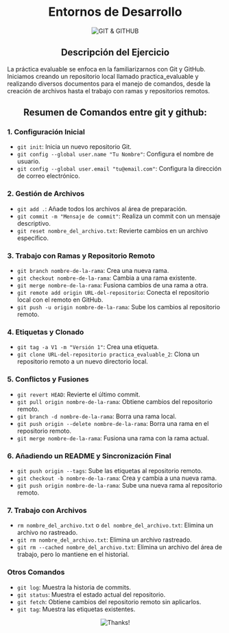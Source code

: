 <h1 align="center">Entornos de Desarrollo</h1>

<p align="center">
  <img src="https://codingnomads.co/wp-content/uploads/2021/02/how-to-use-github-git-tutorial-website-featured-image.png" alt="GIT & GITHUB">
</p>



<h2 align="center">Descripción del Ejercicio</h2>

La práctica evaluable se enfoca en la familiarizarnos con Git y GitHub. Iniciamos creando un repositorio local llamado practica_evaluable y realizando diversos documentos para el manejo de comandos, desde la creación de archivos hasta el trabajo con ramas y repositorios remotos.


<h2 align="center">Resumen de Comandos entre git y github:</h2>

### 1. Configuración Inicial
- `git init`: Inicia un nuevo repositorio Git.
- `git config --global user.name "Tu Nombre"`: Configura el nombre de usuario.
- `git config --global user.email "tu@email.com"`: Configura la dirección de correo electrónico.

### 2. Gestión de Archivos
- `git add .`: Añade todos los archivos al área de preparación.
- `git commit -m "Mensaje de commit"`: Realiza un commit con un mensaje descriptivo.
- `git reset nombre_del_archivo.txt`: Revierte cambios en un archivo específico.

### 3. Trabajo con Ramas y Repositorio Remoto
- `git branch nombre-de-la-rama`: Crea una nueva rama.
- `git checkout nombre-de-la-rama`: Cambia a una rama existente.
- `git merge nombre-de-la-rama`: Fusiona cambios de una rama a otra.
- `git remote add origin URL-del-repositorio`: Conecta el repositorio local con el remoto en GitHub.
- `git push -u origin nombre-de-la-rama`: Sube los cambios al repositorio remoto.

### 4. Etiquetas y Clonado
- `git tag -a V1 -m "Versión 1"`: Crea una etiqueta.
- `git clone URL-del-repositorio practica_evaluable_2`: Clona un repositorio remoto a un nuevo directorio local.

### 5. Conflictos y Fusiones
- `git revert HEAD`: Revierte el último commit.
- `git pull origin nombre-de-la-rama`: Obtiene cambios del repositorio remoto.
- `git branch -d nombre-de-la-rama`: Borra una rama local.
- `git push origin --delete nombre-de-la-rama`: Borra una rama en el repositorio remoto.
- `git merge nombre-de-la-rama`: Fusiona una rama con la rama actual.

### 6. Añadiendo un README y Sincronización Final
- `git push origin --tags`: Sube las etiquetas al repositorio remoto.
- `git checkout -b nombre-de-la-rama`: Crea y cambia a una nueva rama.
- `git push origin nombre-de-la-rama`: Sube una nueva rama al repositorio remoto.

### 7. Trabajo con Archivos
- `rm nombre_del_archivo.txt` o `del nombre_del_archivo.txt`: Elimina un archivo no rastreado.
- `git rm nombre_del_archivo.txt`: Elimina un archivo rastreado.
- `git rm --cached nombre_del_archivo.txt`: Elimina un archivo del área de trabajo, pero lo mantiene en el historial.

### Otros Comandos
- `git log`: Muestra la historia de commits.
- `git status`: Muestra el estado actual del repositorio.
- `git fetch`: Obtiene cambios del repositorio remoto sin aplicarlos.
- `git tag`: Muestra las etiquetas existentes.
<p align="center">
  <img src="https://images.unsplash.com/photo-1608389168343-ba8aa0cb3a63?q=80&w=500&auto=format&fit=crop&ixlib=rb-4.0.3&ixid=M3wxMjA3fDB8MHxwaG90by1wYWdlfHx8fGVufDB8fHx8fA%3D%3D" alt="Thanks!">
</p>

